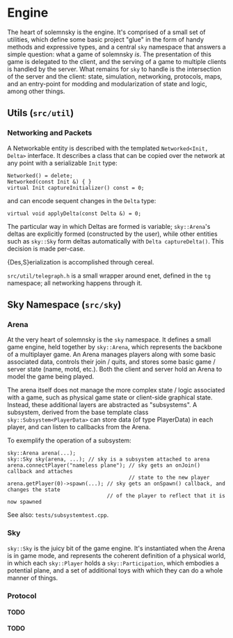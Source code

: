 # Engine

The heart of solemnsky is the engine. It's comprised of a small set of utilities, which
 define some basic project "glue" in the form of handy methods and expressive types,
 and a central `sky` namespace that answers a simple question: what a game of solemnsky 
 *is*. The presentation of this game is delegated to the client, and the serving of a
 game to multiple clients is handled by the server. What remains for `sky` to handle is
 the intersection of the server and the client: state, simulation, networking, protocols,
 maps, and an entry-point for modding and modularization of state and logic, among other
 things.

## Utils (`src/util`)

### Networking and Packets

A Networkable entity is described with the templated `Networked<Init, Delta>` interface.
 It describes a class that can be copied over the network at any point with a 
 serializable `Init` type: 

    Networked() = delete;
    Networked(const Init &) { }
    virtual Init captureInitializer() const = 0;
 
and can encode sequent changes in the `Delta` type: 

    virtual void applyDelta(const Delta &) = 0;

The particular way in which Deltas are formed is variable; `sky::Arena`'s deltas are
 explicitly formed (constructed by the user), while other entities such as `sky::Sky`
 form deltas automatically with `Delta captureDelta()`. This decision is made per-case.

{Des,S}erialization is accomplished through cereal. 

`src/util/telegraph.h` is a small wrapper around enet, defined in the `tg` namespace; 
 all networking happens through it.

## Sky Namespace (`src/sky`)

### Arena 

At the very heart of solemnsky is the `sky` namespace. It defines a small game engine, 
 held together by `sky::Arena`, which represents the backbone of a multiplayer game.
 An Arena manages players along with some basic associated data, controls their join / quits,
 and stores some basic game / server state (name, motd, etc.). Both the client and
 server hold an Arena to model the game being played.

The arena itself does not manage the more complex state / logic associated
 with a game, such as physical game state or client-side graphical state. Instead,
 these additional layers are abstracted as "subsystems". A subsystem, derived from the
 base template class `sky::Subsystem<PlayerData>` can store data (of type PlayerData) in
 each player, and can listen to callbacks from the Arena. 

To exemplify the operation of a subsystem:

    sky::Arena arena(...);
    sky::Sky sky(arena, ...); // sky is a subsystem attached to arena
    arena.connectPlayer("nameless plane"); // sky gets an onJoin() callback and attaches
                                           // state to the new player
    arena.getPlayer(0)->spawn(...); // sky gets an onSpawn() callback, and changes the state
                                    // of the player to reflect that it is now spawned

See also: `tests/subsystemtest.cpp`.

### Sky

`sky::Sky` is the juicy bit of the game engine. It's instantiated when the Arena is in
 game mode, and represents the coherent definition of a physical world, in which each
 `sky::Player` holds a `sky::Participation`, which embodies a potential plane, and a set of
 additional toys with which they can do a whole manner of things.

### Protocol

#### TODO

#### TODO



